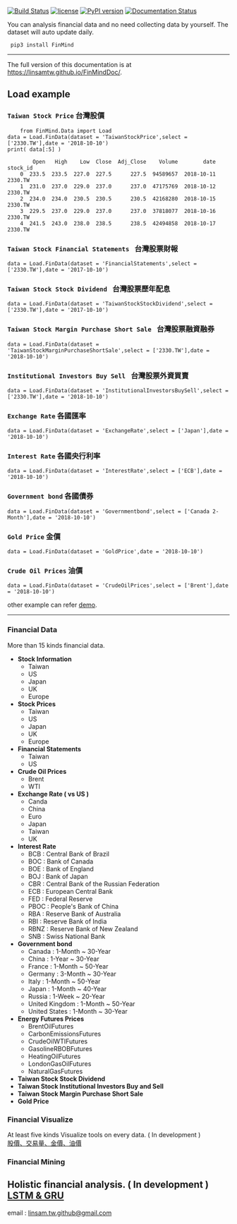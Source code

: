 [![Build Status](https://travis-ci.org/linsamtw/FinMind.svg?branch=master)](https://travis-ci.org/linsamtw/FinMind)
[![license](https://img.shields.io/github/license/mashape/apistatus.svg?maxAge=2592000)](https://github.com/linsamtw/FinMind/blob/master/LICENSE)
[![PyPI version](https://badge.fury.io/py/FinMind.svg)](https://badge.fury.io/py/FinMind)
[![Documentation Status](https://readthedocs.org/projects/finminddoc/badge/?version=latest)](https://finminddoc.readthedocs.io/en/latest/?badge=latest)
<!--[![Coverage Status](https://coveralls.io/repos/github/linsamtw/FinMind/badge.svg?branch=master)](https://coveralls.io/github/linsamtw/FinMind?branch=master)-->


You can analysis financial data and no need collecting data by yourself. The dataset will auto update daily.

     pip3 install FinMind
     
 ---------------------
 The full version of this documentation is at https://linsamtw.github.io/FinMindDoc/.
 
 ## Load example
 ### `Taiwan Stock Price` 台灣股價
 
    	from FinMind.Data import Load
	data = Load.FinData(dataset = 'TaiwanStockPrice',select = ['2330.TW'],date = '2018-10-10')
	print( data[:5] )

	    	Open   High    Low  Close  Adj_Close    Volume        date stock_id
        0  233.5  233.5  227.0  227.5      227.5  94589657  2018-10-11     2330.TW
        1  231.0  237.0  229.0  237.0      237.0  47175769  2018-10-12     2330.TW
        2  234.0  234.0  230.5  230.5      230.5  42168280  2018-10-15     2330.TW
        3  229.5  237.0  229.0  237.0      237.0  37818077  2018-10-16     2330.TW
        4  241.5  243.0  238.0  238.5      238.5  42494858  2018-10-17     2330.TW
	
 ### `Taiwan Stock Financial Statements ` 台灣股票財報
 
	data = Load.FinData(dataset = 'FinancialStatements',select = ['2330.TW'],date = '2017-10-10')
	
 ### `Taiwan Stock Stock Dividend ` 台灣股票歷年配息
 
	data = Load.FinData(dataset = 'TaiwanStockStockDividend',select = ['2330.TW'],date = '2017-10-10')
	
 ### `Taiwan Stock Margin Purchase Short Sale ` 台灣股票融資融券
 
	data = Load.FinData(dataset = 'TaiwanStockMarginPurchaseShortSale',select = ['2330.TW'],date = '2018-10-10')
	
 ### `Institutional Investors Buy Sell ` 台灣股票外資買賣
	data = Load.FinData(dataset = 'InstitutionalInvestorsBuySell',select = ['2330.TW'],date = '2018-10-10')

	
 ### `Exchange Rate` 各國匯率
	data = Load.FinData(dataset = 'ExchangeRate',select = ['Japan'],date = '2018-10-10')

 ### `Interest Rate` 各國央行利率
	data = Load.FinData(dataset = 'InterestRate',select = ['ECB'],date = '2018-10-10')
    
  ### `Government bond` 各國債券
	data = Load.FinData(dataset = 'Governmentbond',select = ['Canada 2-Month'],date = '2018-10-10')
    
 ### `Gold Price` 金價
	data = Load.FinData(dataset = 'GoldPrice',date = '2018-10-10')    

 ### `Crude Oil Prices` 油價
	data = Load.FinData(dataset = 'CrudeOilPrices',select = ['Brent'],date = '2018-10-10')

other example can refer [demo](https://github.com/linsamtw/FinMind/blob/master/demo.py).

-------------------------------
### Financial Data
More than 15 kinds financial data.

* <b>Stock Information</b>
    * Taiwan
    * US
    * Japan
    * UK
    * Europe
* <b>Stock Prices</b> 
    * Taiwan
    * US
    * Japan
    * UK
    * Europe
* <b>Financial Statements </b>
    * Taiwan
    * US
* <b>Crude Oil Prices</b>
    * Brent
    * WTI
* <b>Exchange Rate ( vs US )</b>
    * Canda
    * China
    * Euro
    * Japan
    * Taiwan
    * UK 
* <b>Interest Rate</b>
    * BCB : Central Bank of Brazil
    * BOC : Bank of Canada
    * BOE : Bank of England
    * BOJ : Bank of Japan
    * CBR : Central Bank of the Russian Federation
    * ECB : European Central Bank
    * FED : Federal Reserve
    * PBOC : People's Bank of China
    * RBA : Reserve Bank of Australia
    * RBI : Reserve Bank of India
    * RBNZ : Reserve Bank of New Zealand
    * SNB :  Swiss National Bank
* <b>Government bond</b>
    * Canada : 1-Month ~ 30-Year
    * China : 1-Year ~ 30-Year
    * France : 1-Month ~ 50-Year
    * Germany : 3-Month ~ 30-Year
    * Italy : 1-Month ~ 50-Year
    * Japan : 1-Month ~ 40-Year
    * Russia : 1-Week ~ 20-Year
    * United Kingdom : 1-Month ~ 50-Year
    * United States : 1-Month ~ 30-Year
* <b>Energy Futures Prices</b>
    * BrentOilFutures
    * CarbonEmissionsFutures
    * CrudeOilWTIFutures
    * GasolineRBOBFutures
    * HeatingOilFutures
    * LondonGasOilFutures
    * NaturalGasFutures
* <b>Taiwan Stock Stock Dividend</b>
* <b>Taiwan Stock Institutional Investors Buy and Sell </b>
* <b>Taiwan Stock Margin Purchase Short Sale</b>
* <b>Gold Price</b>
     
### Financial Visualize
At least five kinds Visualize tools on every data. ( In development )<br>
[股價、交易量、金價、油價](http://139.162.122.184:5050/)

### Financial Mining
Holistic financial analysis. ( In development )
[LSTM & GRU](https://github.com/linsamtw/FinMind/tree/master/Mining)
------------------------------------------------------------

email : linsam.tw.github@gmail.com



